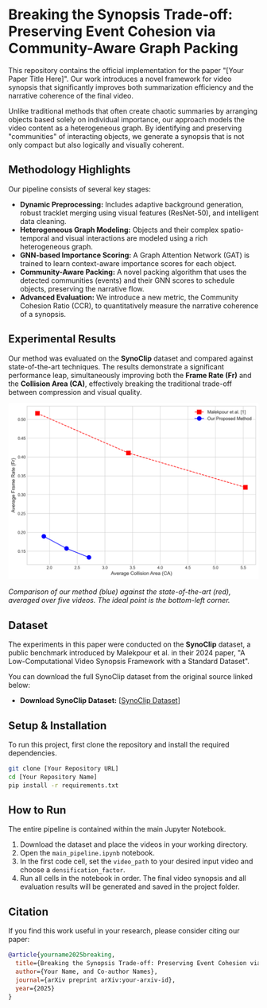 # Breaking the Synopsis Trade-off: Preserving Event Cohesion via Community-Aware Graph Packing

This repository contains the official implementation for the paper "[Your Paper Title Here]". Our work introduces a novel framework for video synopsis that significantly improves both summarization efficiency and the narrative coherence of the final video.

Unlike traditional methods that often create chaotic summaries by arranging objects based solely on individual importance, our approach models the video content as a heterogeneous graph. By identifying and preserving "communities" of interacting objects, we generate a synopsis that is not only compact but also logically and visually coherent.

## Methodology Highlights
Our pipeline consists of several key stages:
- **Dynamic Preprocessing:** Includes adaptive background generation, robust tracklet merging using visual features (ResNet-50), and intelligent data cleaning.
- **Heterogeneous Graph Modeling:** Objects and their complex spatio-temporal and visual interactions are modeled using a rich heterogeneous graph.
- **GNN-based Importance Scoring:** A Graph Attention Network (GAT) is trained to learn context-aware importance scores for each object.
- **Community-Aware Packing:** A novel packing algorithm that uses the detected communities (events) and their GNN scores to schedule objects, preserving the narrative flow.
- **Advanced Evaluation:** We introduce a new metric, the Community Cohesion Ratio (CCR), to quantitatively measure the narrative coherence of a synopsis.

## Experimental Results
Our method was evaluated on the **SynoClip** dataset and compared against state-of-the-art techniques. The results demonstrate a significant performance leap, simultaneously improving both the **Frame Rate (Fr)** and the **Collision Area (CA)**, effectively breaking the traditional trade-off between compression and visual quality.

![SOTA Comparison](sota_comparison_plot_final.png)

*Comparison of our method (blue) against the state-of-the-art (red), averaged over five videos. The ideal point is the bottom-left corner.*

## Dataset
The experiments in this paper were conducted on the **SynoClip** dataset, a public benchmark introduced by Malekpour et al. in their 2024 paper, "A Low-Computational Video Synopsis Framework with a Standard Dataset".

You can download the full SynoClip dataset from the original source linked below:

* **Download SynoClip Dataset:** [[SynoClip Dataset](https://drive.google.com/drive/folders/14rqDbwsedevmk6n_ZCFfRzw-ofq-wGi0?usp=drive_link)]


## Setup & Installation

To run this project, first clone the repository and install the required dependencies.

```bash
git clone [Your Repository URL]
cd [Your Repository Name]
pip install -r requirements.txt
```

## How to Run
The entire pipeline is contained within the main Jupyter Notebook.

1.  Download the dataset and place the videos in your working directory.
2.  Open the `main_pipeline.ipynb` notebook.
3.  In the first code cell, set the `video_path` to your desired input video and choose a `densification_factor`.
4.  Run all cells in the notebook in order. The final video synopsis and all evaluation results will be generated and saved in the project folder.

## Citation
If you find this work useful in your research, please consider citing our paper:

```bibtex
@article{yourname2025breaking,
  title={Breaking the Synopsis Trade-off: Preserving Event Cohesion via Community-Aware Graph Packing},
  author={Your Name, and Co-author Names},
  journal={arXiv preprint arXiv:your-arxiv-id},
  year={2025}
}
```

